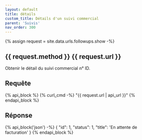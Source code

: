 ```yaml
---
layout: default
title: détails
custom_title: Détails d'un suivi commercial
parent: 'Suivis'
nav_order: 300
---
```

{% assign request = site.data.urls.followups.show -%}
## {{ request.method }} {{ request.url }}

Obtenir le détail du suivi commercial n° ID.

## Requête

{% api_block %}
{% curl_cmd -%}
"{{ request.url | api_url }}"
{% endapi_block %}

## Réponse

{% api_block('json') -%}
{
  "id": 1,
  "status": 1,
  "title": 'En attente de facturation'
}
{% endapi_block %}
